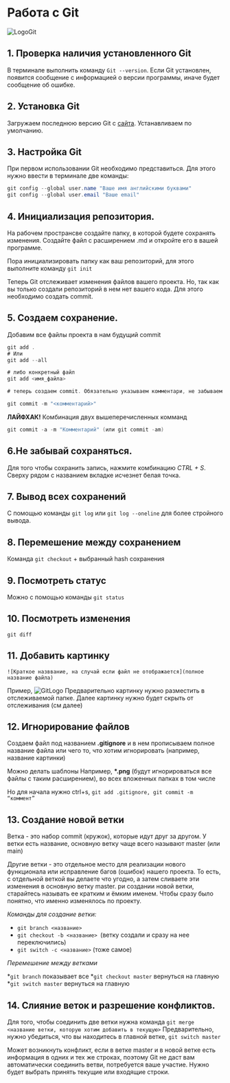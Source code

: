 # Работа с Git
![LogoGit](Git-Logo-2Color.png)


## 1. Проверка наличия установленного Git
В терминале выполнить команду `Git --version`. Если Git установлен, появится сообщение с информацией о версии программы, иначе будет сообщение об ошибке. 

## 2. Установка Git
Загружаем последнюю версию Git с [сайта](https://git-scm.com/). Устанавливаем по умолчанию. 

## 3. Настройка Git
При первом использовании Git необходимо представиться. Для этого нужно ввести в терминале две команды:
```c#
git config --global user.name "Ваше имя английскими буквами"
git config --global user.email "Ваше email"

```
## 4. Инициализация репозитория.
На рабочем пространсве создайте папку, в которой будете сохранять изменения. Создайте файл с расширением .md и откройте его в вашей программе. 

Пора инициализировать папку как ваш репозиторий, для этого выполните команду `git init`

Теперь Git отслеживает изменения файлов вашего проекта. Но, так как вы только создали репозиторий в нем нет вашего кода. Для этого необходимо создать commit.

## 5. Создаем сохранение. 
Добавим все файлы проекта в нам будущий commit
```c#
git add . 
# Или
git add --all

# либо конкретный файл
git add <имя_файла> 

# теперь создаем commit. Обязательно указываем комментари, не забываем про кавычки

git commit -m "<комментарий>"

``` 
**ЛАЙФХАК!** Комбинация двух вышеперечисленных комманд 
``` c#
git commit -a -m "Комментарий" (или git commit -am)
```

## 6.Не забывай сохраняться. 
Для того чтобы сохранить запись, нажмите комбинацию *CTRL + S*. Сверху рядом с названием вкладке исчезнет белая точка. 
## 7. Вывод всех сохранений
С помощью команды `git log` или `git log --oneline` для более стройного вывода.

## 8. Перемешение между сохранением 
Команда `git checkout` + выбранный hash сохранения  

## 9. Посмотреть статус
Можно с помощью команды `git status`

## 10. Посмотреть изменения
`git diff`

## 11. Добавить картинку 
``![Краткое назввание, на случай если файл не отображается](полное название файла)``

Пример, ![GitLogo](Git-Logo-2Color.png)
Предварительно картинку нужно разместить в отслеживаемой папке.
Далее картинку нужно будет скрыть от отслеживания (см далее)

## 12. Игнорирование файлов
Создаем файл под названием **.gitignore**  и в нем прописываем полное название файла или чего то, что хотим игнорировать (например, название картинки) 

Можно делать шаблоны
Например, __*.png__ (будут игнорироваться все файлы с таким расширением), во всех вложенных папках в том числе

Но для начала нужно ctrl+s, ``git add .gitignore, git commit -m “коммент”``

## 13. Создание новой ветки
Ветка - это набор commit (кружок), которые идут друг за другом. У ветки есть название, основную ветку чаще всего называют master (или main)

Другие ветки - это отдельное место для реализации нового функционала или исправление багов (ошибок) нашего проекта. То есть, с отдельной веткой вы делаете что угодно, а затем сливаете эти изменения в основную ветку master.
ри создании новой ветки, старайтесь называть ее кратким и ёмким именем. Чтобы сразу было понятно, что именно изменялось по проекту. 

*Команды для создание ветки:*
* ``git branch <название>`` 
* ``git checkout -b <название> ``(ветку создали и сразу на нее переключились)
* ``git switch -c <название>`` (тоже самое)

*Перемешение между ветками*

*``git branch`` показывает все
*``git checkout master`` вернуться на главную 
*``git switch master`` вернуться на главную 

## 14. Слияние веток и разрешение конфликтов. 
Для того, чтобы соединить две ветки нужна команда ``git merge <название ветки, которую хотим добавить в текущую>``
Предварительно, нужно убедиться, что вы находитесь в главной ветке, `git switch master`

Может возникнуть конфликт, если в ветке master и в новой ветке есть информация в одних и тех же строках, поэтому Git не даст вам автоматически соединить ветви, потребуется ваше участие. Нужно будет выбрать принять текущие или входящие строки. 
